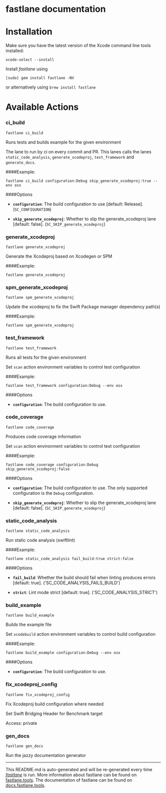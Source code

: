fastlane documentation
================
# Installation

Make sure you have the latest version of the Xcode command line tools installed:

```
xcode-select --install
```

Install _fastlane_ using
```
[sudo] gem install fastlane -NV
```
or alternatively using `brew install fastlane`

# Available Actions
### ci_build
```
fastlane ci_build
```
Runs tests and builds example for the given environment

The lane to run by ci on every commit and PR. This lanes calls the lanes `static_code_analysis`, `generate_xcodeproj`, `test_framework` and `generate_docs`.

####Example:

```
fastlane ci_build configuration:Debug skip_generate_xcodeproj:true --env osx
```

####Options

 * **`configuration`**: The build configuration to use [default: Release]. (`SC_CONFIGURATION`)

 * **`skip_generate_xcodeproj`**: Whether to slip the generate_xcodeproj lane [default: false]. (`SC_SKIP_generate_xcodeproj`)


### generate_xcodeproj
```
fastlane generate_xcodeproj
```
Generate the Xcodeproj based on Xcodegen or SPM

####Example:

```
fastlane generate_xcodeproj
```


### spm_generate_xcodeproj
```
fastlane spm_generate_xcodeproj
```
Update the xcodeproj to fix the Swift Package manager dependency path(s)

####Example:

```
fastlane spm_generate_xcodeproj
```


### test_framework
```
fastlane test_framework
```
Runs all tests for the given environment

Set `scan` action environment variables to control test configuration

####Example:

```
fastlane test_framework configuration:Debug --env osx
```

####Options

 * **`configuration`**: The build configuration to use.


### code_coverage
```
fastlane code_coverage
```
Produces code coverage information

Set `scan` action environment variables to control test configuration

####Example:

```
fastlane code_coverage configuration:Debug skip_generate_xcodeproj:false
```

####Options

 * **`configuration`**: The build configuration to use. The only supported configuration is the `Debug` configuration.

 * **`skip_generate_xcodeproj`**: Whether to slip the generate_xcodeproj lane [default: false]. (`SC_SKIP_generate_xcodeproj`)


### static_code_analysis
```
fastlane static_code_analysis
```
Run static code analysis (swiftlint)

####Example:

```
fastlane static_code_analysis fail_build:true strict:false
```

####Options

 * **`fail_build`**: Whether the build should fail when linting produces errors [default: true]. ('SC_CODE_ANALYSIS_FAILS_BUILD')

 * **`strict`**: Lint mode strict [default: true]. ('SC_CODE_ANALYSIS_STRICT')


### build_example
```
fastlane build_example
```
Builds the example file

Set `xcodebuild` action environment variables to control build configuration

####Example:

```
fastlane build_example configuration:Debug --env osx
```

####Options

 * **`configuration`**: The build configuration to use.


### fix_xcodeproj_config
```
fastlane fix_xcodeproj_config
```
Fix Xcodeproj build configuration where needed

Set Swift Bridging Header for Benchmark target

Access: private


### gen_docs
```
fastlane gen_docs
```
Run the jazzy documentation generator



----

This README.md is auto-generated and will be re-generated every time [_fastlane_](https://fastlane.tools) is run.
More information about fastlane can be found on [fastlane.tools](https://fastlane.tools).
The documentation of fastlane can be found on [docs.fastlane.tools](https://docs.fastlane.tools).

